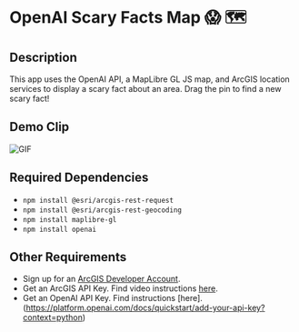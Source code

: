 # OpenAI Scary Facts Map 😱 🗺

## Description
This app uses the OpenAI API, a MapLibre GL JS map, and ArcGIS location services to display a scary fact about an area. Drag the pin to find a new scary fact!

## Demo Clip
![GIF](https://github.com/cyatteau/open-ai-halloween-map-with-search/assets/112517097/08fe72b7-0b1f-4e0d-8bd6-01bf123b055d)

## Required Dependencies
- `npm install @esri/arcgis-rest-request`
- `npm install @esri/arcgis-rest-geocoding`
- `npm install maplibre-gl`
- `npm install openai`

## Other Requirements <a name="req"></a>
- Sign up for an [ArcGIS Developer Account](https://developers.arcgis.com/sign-up/).
- Get an ArcGIS API Key. Find video instructions [here](https://www.youtube.com/watch?v=StVncn6DLzc.).
- Get an OpenAI API Key. Find instructions [here].(https://platform.openai.com/docs/quickstart/add-your-api-key?context=python)
